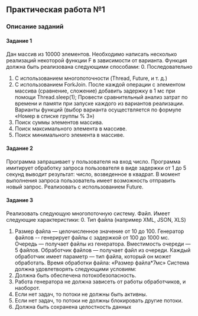 ## Практическая работа №1
### Описание заданий
#### Задание 1
Дан массив из 10000 элементов. Необходимо написать несколько 
реализаций некоторой функции F в зависимости от варианта. Функция должна 
быть реализована следующими способами:
0. Последовательно
1. С использованием многопоточности (Thread, Future, и т. д.)
2. С использованием ForkJoin.
После каждой операции с элементом массива (сравнение, сложение) 
добавить задержку в 1 мс при помощи Thread.sleep(1);
Провести сравнительный анализ затрат по времени и памяти при запуске 
каждого из вариантов реализации.
Варианты функций (выбор варианта осуществляется по формуле «Номер в 
списке группы % 3»)
0. Поиск суммы элементов массива.
1. Поиск максимального элемента в массиве.
2. Поиск минимального элемента в массиве.
#### Задание 2
Программа запрашивает у пользователя на вход число. Программа 
имитирует обработку запроса пользователя в виде задержки от 1 до 5 секунд 
выводит результат: число, возведенное в квадрат. В момент выполнения запроса 
пользователь имеет возможность отправить новый запрос. Реализовать с 
использованием Future.
#### Задание 3
Реализовать следующую многопоточную систему.
Файл. Имеет следующие характеристики:
0. Тип файла (например XML, JSON, XLS)
1. Размер файла — целочисленное значение от 10 до 100.
Генератор файлов -- генерирует файлы с задержкой от 100 до 1000 мс.
Очередь — получает файлы из генератора. Вместимость очереди — 5 
файлов.
Обработчик файлов — получает файл из очереди. Каждый обработчик 
имеет параметр — тип файла, который он может обработать. Время обработки 
файла: «Размер файла*7мс»
Система должна удовлетворять следующими условиям:
0. Должна быть обеспечена потокобезопасность.
1. Работа генератора не должна зависеть от работы обработчиков, и 
наоборот.
2. Если нет задач, то потоки не должны быть активны.
3. Если нет задач, то потоки не должны блокировать другие потоки.
4. Должна быть сохранена целостность данных
